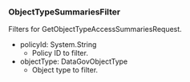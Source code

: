 ### ObjectTypeSummariesFilter
Filters for GetObjectTypeAccessSummariesRequest.

- policyId: System.String
  - Policy ID to filter.
- objectType: DataGovObjectType
  - Object type to filter.
